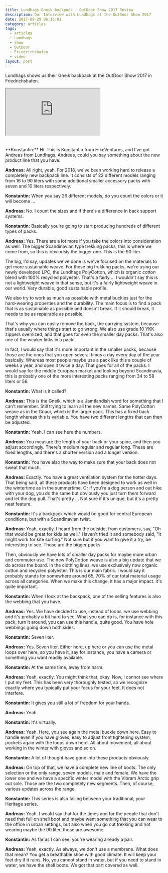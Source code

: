 ```yaml
---
title: Lundhags Gneik backpack - OutDoor Show 2017 Review
description: Our Interview with Lundhags at the OutDoor Show 2017
date: 2017-09-29 06:16:01
category: articles
tags:
  - articles
  - Lundhags
  - show
  - OutDoor
  - Friedrichshafen
  - video
layout: post
---
```


Lundhags shows us their Gneik backpack at the OutDoor Show 2017 in Friedrichshafen.

<div class="embed-responsive embed-responsive-16by9">
    <iframe class="embed-responsive-item" src="https://www.youtube.com/embed/2fdFhSg9FkE"></iframe>
</div>
<br>
<!--more-->
<script src="//z-na.amazon-adsystem.com/widgets/onejs?MarketPlace=US&adInstanceId=cc781bfd-577f-4efb-9da6-75cb9fc7d1c2"></script>
<br>
**Konstantin:**	Hi. This is Konstantin from HikeVentures, and I've got Andreas from Lundhags. Andreas, could you say something about the new product line that you have.

**Andreas:**	All right, yeah. For 2018, we've been working hard to release a completely new backpack line. It consists of 22 different models ranging from 16 to 90 liters with some additional smaller accessory packs with seven and 10 liters respectively.

**Konstantin:**	When you say 26 different models, do you count the colors or it will become ...

**Andreas:**	No. I count the sizes and if there's a difference in back support systems.

**Konstantin:**	Basically you're going to start producing hundreds of different types of packs.

**Andreas:**	Yes. There are a lot more if you take the colors into consideration as well. The bigger Scandinavian type trekking packs, this is where we come from, so this is obviously the bigger one. This is the 90 liter.

The big, I'd say, updates we've done is we've focused on the materials to get more sustainable weave. For these big trekking packs, we're using our newly developed LPC, the Lundhags PolyCotton, which is organic cotton blend with 100% recycled polyester. That's a fairly ... I wouldn't say this is not a lightweight weave in that sense, but it's a fairly lightweight weave in our world. Very durable, good sustainable profile.

We also try to work as much as possible with metal buckles just for the hard-wearing properties and the durability. The main focus is to find a pack that is as sustainable as possible and doesn't break. If it should break, it needs to be as repairable as possible.

That's why you can easily remove the back, the carrying system, because that's usually where things start to go wrong. We also use grade 10 YKK zippers oversized, and that goes for even the smaller day packs. That's also one of the weaker links in a pack.

In fact, I would say that it's more important in the smaller packs, because those are the ones that you open several times a day every day of the year basically. Whereas most people maybe use a pack like this a couple of weeks a year, and open it twice a day. That goes for all of the packs. I would say for the middle European market and looking beyond Scandinavia, this is probably one of the more interesting packs ranging from 34 to 58 liters or 56.

**Konstantin:**	What is it called?

**Andreas:**	This is the Gneik, which is a Jamtlandish word for something that I can't remember. Still trying to learn all the new names. Same PolyCotton weave as in the Gnaur, which is the larger pack. This has a fixed back length whereas this is variable. You have two different lengths that can then be adjusted.

**Konstantin:**	Yeah. I can see here the numbers.

**Andreas:**	You measure the length of your back or your spine, and then you adjust accordingly. There's medium regular and regular long. These are fixed lengths, and there's a shorter version and a longer version.

**Konstantin:**	You have also the way to make sure that your back does not sweat that much.

**Andreas:**	Exactly. You have a great ventilation system for the hotter days. That being said, all these products have been designed to work as well in the wintertime as in the summertime. Or if you're a dog person and out hike with your dog, you do the same but obviously you just turn them forward and let the dog pull. That's pretty ... Not sure if it's unique, but it's a pretty neat feature.

**Konstantin:**	It's a backpack which would be good for central European conditions, but with a Scandinavian twist.

**Andreas:**	Yeah, exactly. I heard from the outside, from customers, say, "Oh that would be great for kids as well." Haven't tried it and somebody said, "It might work for kite surfing." Not sure but if you want to give it a try, be interesting to see. Those are the bigger packs.

Then, obviously we have lots of smaller day packs for maybe more urban and commuter use. The new PolyCotton weave is also a big update that we do across the board. In the clothing lines, we use exclusively now organic cotton and recycled polyester. This is our main fabric. I would say it probably stands for somewhere around 65, 70% of our total material usage across all categories. When we make this change, it has a major impact. It's quite important.

**Konstantin:**	When I look at the backpack, one of the selling features is also the webbing that you have.

**Andreas:**	Yes. We have decided to use, instead of loops, we use webbing and it's probably a bit hard to see. What you can do is, for instance with this pack, turn it around, you can use this handle, quite good. You have hole webbings going down both sides.

**Konstantin:**	Seven liter.

**Andreas:**	Yes. Seven liter. Either here, up here or you can use the metal loops over here, so you have it, say for instance, you have a camera or something you want readily available.

**Konstantin:**	At the same time, away from harm.

**Andreas:**	Yeah, exactly. You might think that, okay. Now, I cannot see where I put my feet. This has been very thoroughly tested, so we recognize exactly where you typically put your focus for your feet. It does not interfere.

**Konstantin:**	It gives you still a lot of freedom for your hands.

**Andreas:**	Yeah.

**Konstantin:**	It's virtually.

**Andreas:**	Yeah. Here, you see again the metal buckle down here. Easy to handle even if you have gloves, easy to adjust front tightening system, pockets again with the loops down here. All about movement, all about working in the winter with gloves and so on.

**Konstantin:**	A lot of thought have gone into these products obviously.

**Andreas:**	On top of that, we have a complete new line of boots. The only selection or the only range, seven models, male and female. We have the lower one and we have a specific winter model with the Vibram Arctic grip out sole. Those are the two completely new segments. Then, of course, various updates across the range.

**Konstantin:**	This series is also falling between your traditional, your Heritage series.

**Andreas:**	Yeah. I would say that for the times and for the people that don't need that full on shell boot and maybe want something that you can wear to the office in urban settings, but also when you go out trekking and not wearing maybe the 90 liter, those are awesome.

**Konstantin:**	As far as I can see, you're wearing already a pair.

**Andreas:**	Yeah, exactly. As always, we don't use a membrane. What does that mean? You get a breathable shoe with good climate. It will keep your feet dry if it rains. No, you cannot stand in water, but if you need to stand in water, we have the shell boots. We got that part covered as well.
